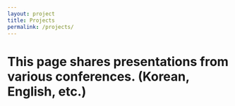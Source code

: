```yaml
---
layout: project
title: Projects
permalink: /projects/
---
```


# This page shares presentations from various conferences. (Korean, English, etc.)
